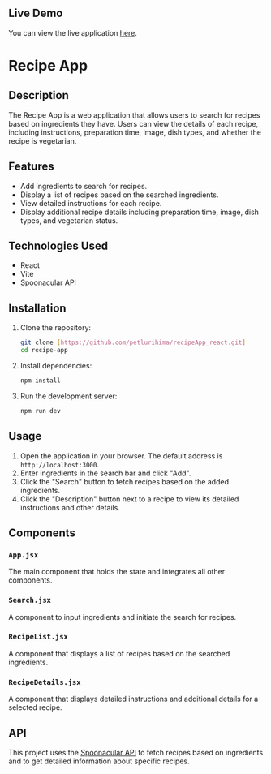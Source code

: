 ## Live Demo

You can view the live application [here](https://recipeapp-react.onrender.com).


# Recipe App

## Description
The Recipe App is a web application that allows users to search for recipes based on ingredients they have. Users can view the details of each recipe, including instructions, preparation time, image, dish types, and whether the recipe is vegetarian.

## Features
- Add ingredients to search for recipes.
- Display a list of recipes based on the searched ingredients.
- View detailed instructions for each recipe.
- Display additional recipe details including preparation time, image, dish types, and vegetarian status.

## Technologies Used
- React
- Vite
- Spoonacular API

## Installation

1. Clone the repository:
    ```bash
    git clone [https://github.com/petlurihima/recipeApp_react.git]
    cd recipe-app
    ```

2. Install dependencies:
    ```bash
    npm install
    ```

3. Run the development server:
    ```bash
    npm run dev
    ```

## Usage

1. Open the application in your browser. The default address is `http://localhost:3000`.
2. Enter ingredients in the search bar and click "Add".
3. Click the "Search" button to fetch recipes based on the added ingredients.
4. Click the "Description" button next to a recipe to view its detailed instructions and other details.

## Components

### `App.jsx`
The main component that holds the state and integrates all other components.

### `Search.jsx`
A component to input ingredients and initiate the search for recipes.

### `RecipeList.jsx`
A component that displays a list of recipes based on the searched ingredients.

### `RecipeDetails.jsx`
A component that displays detailed instructions and additional details for a selected recipe.

## API
This project uses the [Spoonacular API](https://spoonacular.com/food-api) to fetch recipes based on ingredients and to get detailed information about specific recipes.



